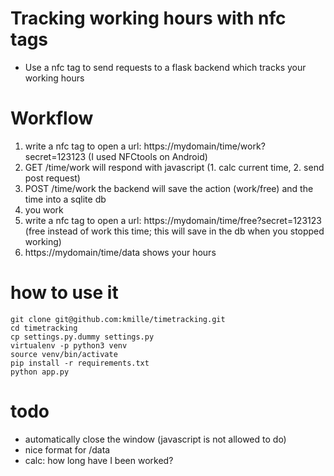 # Tracking working hours with nfc tags
- Use a nfc tag to send requests to a flask backend which tracks your working hours


# Workflow
1. write a nfc tag to open a url: https://mydomain/time/work?secret=123123 (I used NFCtools on Android)
2. GET /time/work will respond with javascript (1. calc current time, 2. send post request)
3. POST /time/work the backend will save the action (work/free) and the time into a sqlite db
4. you work
5. write a nfc tag to open a url: https://mydomain/time/free?secret=123123 (free instead of work this time; this will save in the db when you stopped working)
6. https://mydomain/time/data shows your hours

# how to use it
```
git clone git@github.com:kmille/timetracking.git
cd timetracking
cp settings.py.dummy settings.py
virtualenv -p python3 venv
source venv/bin/activate
pip install -r requirements.txt
python app.py
```

# todo
- automatically close the window (javascript is not allowed to do)
- nice format for /data
- calc: how long have I been worked?
